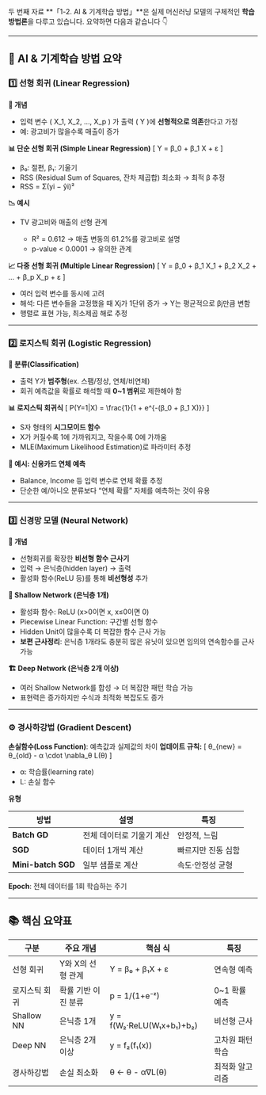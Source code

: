 두 번째 자료 **「1-2. AI & 기계학습 방법」**은 실제 머신러닝 모델의 구체적인 **학습 방법론**을 다루고 있습니다. 요약하면 다음과 같습니다 👇

---

## 🧠 **AI & 기계학습 방법 요약**

### 1️⃣ 선형 회귀 (Linear Regression)

**📘 개념**

* 입력 변수 ( X_1, X_2, …, X_p ) 가 출력 ( Y )에 **선형적으로 의존**한다고 가정
* 예: 광고비가 많을수록 매출이 증가

**📊 단순 선형 회귀 (Simple Linear Regression)**
[
Y = β_0 + β_1 X + ε
]

* β₀: 절편, β₁: 기울기
* RSS (Residual Sum of Squares, 잔차 제곱합) 최소화 → 최적 β 추정
* RSS = Σ(yi − ŷi)²

**📉 예시**

* TV 광고비와 매출의 선형 관계

  * R² = 0.612 → 매출 변동의 61.2%를 광고비로 설명
  * p-value < 0.0001 → 유의한 관계

**📈 다중 선형 회귀 (Multiple Linear Regression)**
[
Y = β_0 + β_1 X_1 + β_2 X_2 + … + β_p X_p + ε
]

* 여러 입력 변수를 동시에 고려
* 해석: 다른 변수들을 고정했을 때 Xj가 1단위 증가 → Y는 평균적으로 βj만큼 변함
* 행렬로 표현 가능, 최소제곱 해로 추정

---

### 2️⃣ 로지스틱 회귀 (Logistic Regression)

**📘 분류(Classification)**

* 출력 Y가 **범주형**(ex. 스팸/정상, 연체/비연체)
* 회귀 예측값을 확률로 해석할 때 **0~1 범위**로 제한해야 함

**📊 로지스틱 회귀식**
[
P(Y=1|X) = \frac{1}{1 + e^{-(β_0 + β_1 X)}}
]

* S자 형태의 **시그모이드 함수**
* X가 커질수록 1에 가까워지고, 작을수록 0에 가까움
* MLE(Maximum Likelihood Estimation)로 파라미터 추정

**📍 예시: 신용카드 연체 예측**

* Balance, Income 등 입력 변수로 연체 확률 추정
* 단순한 예/아니오 분류보다 “연체 확률” 자체를 예측하는 것이 유용

---

### 3️⃣ 신경망 모델 (Neural Network)

**📘 개념**

* 선형회귀를 확장한 **비선형 함수 근사기**
* 입력 → 은닉층(hidden layer) → 출력
* 활성화 함수(ReLU 등)를 통해 **비선형성** 추가

**🧩 Shallow Network (은닉층 1개)**

* 활성화 함수: ReLU (x>0이면 x, x≤0이면 0)
* Piecewise Linear Function: 구간별 선형 함수
* Hidden Unit이 많을수록 더 복잡한 함수 근사 가능
* **보편 근사정리**: 은닉층 1개라도 충분히 많은 유닛이 있으면 임의의 연속함수를 근사 가능

**🏗 Deep Network (은닉층 2개 이상)**

* 여러 Shallow Network를 합성 → 더 복잡한 패턴 학습 가능
* 표현력은 증가하지만 수식과 최적화 복잡도도 증가

---

### ⚙️ **경사하강법 (Gradient Descent)**

**손실함수(Loss Function)**: 예측값과 실제값의 차이
**업데이트 규칙:**
[
θ_{new} = θ_{old} - α \cdot \nabla_θ L(θ)
]

* α: 학습률(learning rate)
* L: 손실 함수

**유형**

| 방법                 | 설명             | 특징         |
| ------------------ | -------------- | ---------- |
| **Batch GD**       | 전체 데이터로 기울기 계산 | 안정적, 느림    |
| **SGD**            | 데이터 1개씩 계산     | 빠르지만 진동 심함 |
| **Mini-batch SGD** | 일부 샘플로 계산      | 속도·안정성 균형  |

**Epoch**: 전체 데이터를 1회 학습하는 주기

---

## 📚 핵심 요약표

| 구분         | 주요 개념       | 핵심 식                      | 특징        |
| ---------- | ----------- | ------------------------- | --------- |
| 선형 회귀      | Y와 X의 선형 관계 | Y = β₀ + β₁X + ε          | 연속형 예측    |
| 로지스틱 회귀    | 확률 기반 이진 분류 | p = 1/(1+e⁻ᶻ)             | 0~1 확률 예측 |
| Shallow NN | 은닉층 1개      | y = f(W₂·ReLU(W₁x+b₁)+b₂) | 비선형 근사    |
| Deep NN    | 은닉층 2개 이상   | y = f₂(f₁(x))             | 고차원 패턴 학습 |
| 경사하강법      | 손실 최소화      | θ ← θ - α∇L(θ)            | 최적화 알고리즘  |

